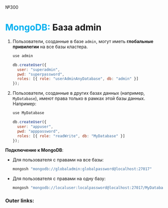 №300   
# <font color="#00b0f0">MongoDB:</font> База admin

1. Пользователи, созданные в базе `admin`, могут иметь **глобальные привилегии** на все базы кластера. 
   ```javascript
   use admin

   db.createUser({
     user: "superadmin",
     pwd: "superpassword",
     roles: [{ role: "userAdminAnyDatabase", db: "admin" }]
   });
   ```

2. Пользователи, созданные в других базах данных (например, `MyDatabase`), имеют права только в рамках этой базы данных. Например:
	```javascript
	use MyDatabase
	
	db.createUser({
	  user: "appuser",
	  pwd: "apppassword",
	  roles: [{ role: "readWrite", db: "MyDatabase" }]
	});
	```

**Подключение к MongoDB**:
   - Для пользователя с правами на все базы:
     ```bash
     mongosh "mongodb://globaladmin:globalpassword@localhost:27017"
     ```
   - Для пользователя с правами на одну базу:
     ```bash
     mongosh "mongodb://localuser:localpassword@localhost:27017/MyDatabase"
     ```

### Outer links:
